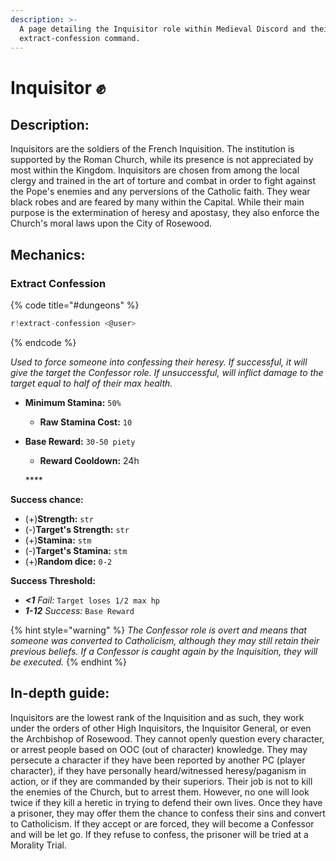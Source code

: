 ```yaml
---
description: >-
  A page detailing the Inquisitor role within Medieval Discord and their
  extract-confession command.
---
```


# Inquisitor ✊

## Description:

Inquisitors are the soldiers of the French Inquisition. The institution is supported by the Roman Church, while its presence is not appreciated by most within the Kingdom. Inquisitors are chosen from among the local clergy and trained in the art of torture and combat in order to fight against the Pope's enemies and any perversions of the Catholic faith. They wear black robes and are feared by many within the Capital. While their main purpose is the extermination of heresy and apostasy, they also enforce the Church's moral laws upon the City of Rosewood.

## Mechanics:

### Extract Confession

{% code title="\#dungeons" %}
```javascript
r!extract-confession <@user>
```
{% endcode %}

_Used to force someone into confessing their heresy. If successful, it will give the target the Confessor role. If unsuccessful, will inflict damage to the target equal to half of their max health._

* **Minimum Stamina:** `50%`
  * **Raw Stamina Cost:** `10`
* **Base Reward:** `30-50 piety`

  * **Reward Cooldown:** 24h

  \*\*\*\*

**Success chance:**

* \(+\)**Strength:** `str`
* \(-\)**Target's Strength:** `str`
* \(+\)**Stamina:** `stm`
* \(-\)**Target's Stamina:** `stm`
* \(+\)**Random dice:** `0-2`

**Success Threshold:**

* _**&lt;1** Fail:_ `Target loses 1/2 max hp`
* _**1-12** Success:_ `Base Reward`

{% hint style="warning" %}
_The Confessor role is overt and means that someone was converted to Catholicism, although they may still retain their previous beliefs. If a Confessor is caught again by the Inquisition, they will be executed._
{% endhint %}

## In-depth guide:

Inquisitors are the lowest rank of the Inquisition and as such, they work under the orders of other High Inquisitors, the Inquisitor General, or even the Archbishop of Rosewood. They cannot openly question every character, or arrest people based on OOC \(out of character\) knowledge. They may persecute a character if they have been reported by another PC \(player character\), if they have personally heard/witnessed heresy/paganism in action, or if they are commanded by their superiors. Their job is not to kill the enemies of the Church, but to arrest them. However, no one will look twice if they kill a heretic in trying to defend their own lives. Once they have a prisoner, they may offer them the chance to confess their sins and convert to Catholicism. If they accept or are forced, they will become a Confessor and will be let go. If they refuse to confess, the prisoner will be tried at a Morality Trial.

